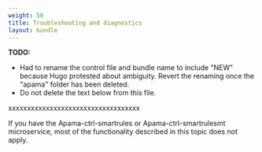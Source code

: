 ```yaml
---
weight: 50
title: Troubleshooting and diagnostics
layout: bundle
---
```


**TODO:**

- Had to rename the control file and bundle name to include "NEW" because Hugo protested about ambiguity. Revert the renaming once the "apama" folder has been deleted.
- Do not delete the text below from this file.

xxxxxxxxxxxxxxxxxxxxxxxxxxxxxxxxxxx

If you have the Apama-ctrl-smartrules or Apama-ctrl-smartrulesmt microservice, most of the functionality described in this topic does not apply.
